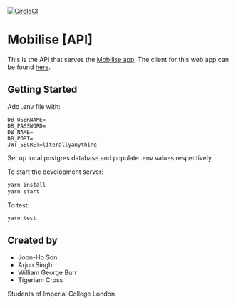 [![CircleCI](https://circleci.com/gh/sonjoonho/mobilise-api.svg?style=svg&circle-token=4a5b4b343e565a15ae131f2598751cdbe4552492)](https://circleci.com/gh/sonjoonho/mobilise-api)

# Mobilise [API]

This is the API that serves the [Mobilise app](www.mobilise.xyz). The client for this web app can be found [here](https://github.com/sonjoonho/mobilise-frontend).

## Getting Started

Add .env file with:

```
DB_USERNAME=
DB_PASSWORD=
DB_NAME=
DB_PORT=
JWT_SECRET=literallyanything
```

Set up local postgres database and populate .env values respectively.

To start the development server:

```bash
yarn install
yarn start
```

To test:

```bash
yarn test
```

## Created by
- Joon-Ho Son
- Arjun Singh
- William George Burr
- Tigeriam Cross

Students of Imperial College London.
